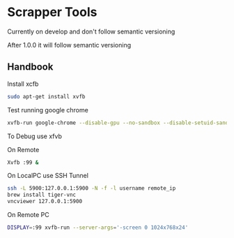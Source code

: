 # Scrapper Tools

Currently on develop and don't follow semantic versioning

After 1.0.0 it will follow semantic versioning

## Handbook

Install xcfb
```bash
sudo apt-get install xvfb
```

Test running google chrome

```bash
xvfb-run google-chrome --disable-gpu --no-sandbox --disable-setuid-sandbox
```

To Debug use xfvb

On Remote

```bash
Xvfb :99 &
```

On LocalPC use SSH Tunnel

```bash
ssh -L 5900:127.0.0.1:5900 -N -f -l username remote_ip
brew install tiger-vnc
vncviewer 127.0.0.1:5900
```

On Remote PC

```bash
DISPLAY=:99 xvfb-run --server-args='-screen 0 1024x768x24'
```
